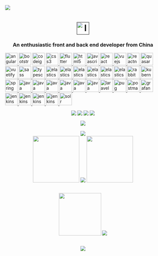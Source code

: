 <div>
   <a href="https://github.com/Project-Template/">
      <img src="https://github-readme-stats.vercel.app/api/pin/?username=
Project-Template
&repo=LanYu-Project-template&theme=aura"></a>
</div>

<h1 align="center">
  <a href=" ">
     <img src="" alt="logo" width="40" height="40">  </a>
</h1>
 
<h3 align="center">An enthusiastic front and back end developer from China</h3>
<p align="left">
   <a href="https://angular.io" target="_blank" rel="noreferrer">
      <img src="https://cdn.jsdelivr.net/gh/LanYu-Project-template/LanYu-Project-PicGo/logo/前端/angular.svg" alt="angular" width="40" height="40"/>   </a> 
   <a href="https://getbootstrap.com" target="_blank" rel="noreferrer"> 
      <img src="https://cdn.jsdelivr.net/gh/LanYu-Project-template/LanYu-Project-PicGo/logo/前端/bootstrap-plain-wordmark.svg" alt="bootstrap" width="40" height="40"/></a>
   <a href="https://codeigniter.com" target="_blank" rel="noreferrer">
      <img src="https://cdn.jsdelivr.net/gh/LanYu-Project-template/LanYu-Project-PicGo/logo/前端/codeigniter.svg" alt="codeigniter" width="40" height="40"/></a> 
   <a href="https://www.w3schools.com/css/" target="_blank" rel="noreferrer"> 
      <img src="https://cdn.jsdelivr.net/gh/LanYu-Project-template/LanYu-Project-PicGo/logo/前端/css3-original-wordmark.svg" alt="css3" width="40" height="40"/>    </a>
   <a href="https://flutter.dev" target="_blank" rel="noreferrer"> 
      <img src="https://cdn.jsdelivr.net/gh/LanYu-Project-template/LanYu-Project-PicGo/logo/前端/flutterio-icon.svg" alt="flutter" width="40" height="40"/>     </a> 

  <a href="https://www.w3.org/html/" target="_blank" rel="noreferrer"> 
     <img src="https://cdn.jsdelivr.net/gh/LanYu-Project-template/LanYu-Project-PicGo/logo/前端/html5-original-wordmark.svg" alt="html5" width="40" height="40"/>
     </a> 

  <a href="https://developer.mozilla.org/en-US/docs/Web/JavaScript" target="_blank" rel="noreferrer">
	<img src="https://cdn.jsdelivr.net/gh/LanYu-Project-template/LanYu-Project-PicGo/logo/前端/javascript-original.svg" alt="javascript" width="40" height="40"/>
     </a> 

  <a href="https://reactjs.org/" target="_blank" rel="noreferrer">
<img src="https://cdn.jsdelivr.net/gh/LanYu-Project-template/LanYu-Project-PicGo/logo/前端/react-original-wordmark.svg" alt="react" width="40" height="40"/>
     </a> 

  <a href="https://vuejs.org/" target="_blank" rel="noreferrer">
<img src="https://cdn.jsdelivr.net/gh/LanYu-Project-template/LanYu-Project-PicGo/logo/前端/vuejs-original-wordmark.svg" alt="vuejs" width="40" height="40"/>
     </a> 

  <a href="https://reactnative.dev/" target="_blank" rel="noreferrer"> 
<img src="https://cdn.jsdelivr.net/gh/LanYu-Project-template/LanYu-Project-PicGo/logo/前端/header_logo.svg" alt="reactnative" width="40" height="40"/>
     </a>

  <a href="https://quasar.dev/" target="_blank" rel="noreferrer">
<img src="https://cdn.jsdelivr.net/gh/LanYu-Project-template/LanYu-Project-PicGo/logo/前端/quasar-logo.svg" alt="quasar" width="40" height="40"/>
     </a>

	

  <a href="https://vuetifyjs.com/en/" target="_blank" rel="noreferrer"> 
<img src="https://cdn.jsdelivr.net/gh/LanYu-Project-template/LanYu-Project-PicGo/logo/前端/vuetify.svg" alt="vuetify" width="40" height="40"/>
     </a> 

	

  <a href="https://sass-lang.com" target="_blank" rel="noreferrer">
<img src="https://cdn.jsdelivr.net/gh/LanYu-Project-template/LanYu-Project-PicGo/logo/前端/sass-original.svg" alt="sass" width="40" height="40"/>
     </a> 

  <a href="https://www.typescriptlang.org/" target="_blank" rel="noreferrer">
<img src="https://cdn.jsdelivr.net/gh/LanYu-Project-template/LanYu-Project-PicGo/logo/前端/typescript-original.svg" alt="typescript" width="40" height="40"/>
     </a>

	

  <a href="https://www.elastic.co" target="_blank" rel="noreferrer">
<img src="https://cdn.jsdelivr.net/gh/LanYu-Project-template/LanYu-Project-PicGo/logo/数据库端/elastic-icon.svg" alt="elasticsearch" width="40" height="40"/>
     </a>

  <a href="https://www.elastic.co" target="_blank" rel="noreferrer">
<img src="https://cdn.jsdelivr.net/gh/LanYu-Project-template/LanYu-Project-PicGo/logo/数据库端/apache_hadoop-icon.svg" alt="elasticsearch" width="40" height="40"/>
     </a>

	

  <a href="https://mariadb.org/" target="_blank" rel="noreferrer">
<img src="https://cdn.jsdelivr.net/gh/LanYu-Project-template/LanYu-Project-PicGo/logo/数据库端/mariadb.png" alt="elasticsearch" width="40" height="40"/>
     </a>

	

 <a href="https://redis.com/" target="_blank" rel="noreferrer">
<img src="https://cdn.jsdelivr.net/gh/LanYu-Project-template/LanYu-Project-PicGo/logo/数据库端/redis-original-wordmark.svg" alt="elasticsearch" width="40" height="40"/>
     </a>

	

  <a href="https://www.postgresql.org/" target="_blank" rel="noreferrer">
<img src="https://cdn.jsdelivr.net/gh/LanYu-Project-template/LanYu-Project-PicGo/logo/数据库端/redis-original-wordmark.svg" alt="elasticsearch" width="40" height="40"/>
     </a>

	

  <a href="https://www.mysql.com/" target="_blank" rel="noreferrer">
<img src="https://cdn.jsdelivr.net/gh/LanYu-Project-template/LanYu-Project-PicGo/logo/数据库端/mysql-original-wordmark.svg" alt="elasticsearch" width="40" height="40"/>
     </a>

	

 <a href="https://www.rabbitmq.com/" target="_blank" rel="noreferrer">
<img src="https://cdn.jsdelivr.net/gh/LanYu-Project-template/LanYu-Project-PicGo/logo/服务端/rabbitmq-icon.svg" alt="rabbitMQ" width="40" height="40"/>
     </a> 

	

  <a href="https://kubernetes.io/" target="_blank" rel="noreferrer"> 
<img src="https://cdn.jsdelivr.net/gh/LanYu-Project-template/LanYu-Project-PicGo/logo/服务端/kubernetes-icon.svg" alt="kubernetes" width="40" height="40"/>
     </a> 

	

  <a href="https://spring.io/" target="_blank" rel="noreferrer"> 
<img src="https://cdn.jsdelivr.net/gh/LanYu-Project-template/LanYu-Project-PicGo/logo/后端/springio-icon.svg" alt="spring" width="40" height="40"/>
     </a> 

  <a href="https://www.java.com" target="_blank" rel="noreferrer"> 
<img src="https://cdn.jsdelivr.net/gh/LanYu-Project-template/LanYu-Project-PicGo/logo/后端/java-original.svg" alt="java" width="40" height="40"/>
     </a>

	

 <a href="https://www.iso.org/home.html" target="_blank" rel="noreferrer"> 
<img src="https://cdn.jsdelivr.net/gh/LanYu-Project-template/LanYu-Project-PicGo/logo/后端/c-original.svg" alt="java" width="40" height="40"/>
     </a>

	

 <a href="https://isocpp.org/" target="_blank" rel="noreferrer"> 
<img src="https://cdn.jsdelivr.net/gh/LanYu-Project-template/LanYu-Project-PicGo/logo/后端/cplusplus-original.svg" alt="java" width="40" height="40"/>
    </a>

 	

 <a href="https://docs.nestjs.com/" target="_blank" rel="noreferrer"> 
<img src="https://cdn.jsdelivr.net/gh/LanYu-Project-template/LanYu-Project-PicGo/logo/后端/nestjs.svg" alt="java" width="40" height="40"/>
     </a>

	

 <a href="https://www.python.org/" target="_blank" rel="noreferrer"> 
<img src="https://cdn.jsdelivr.net/gh/LanYu-Project-template/LanYu-Project-PicGo/logo/后端/python-original.svg" alt="java" width="40" height="40"/>
     </a>

	

 <a href="https://www.php.net/" target="_blank" rel="noreferrer"> 
<img src="https://cdn.jsdelivr.net/gh/LanYu-Project-template/LanYu-Project-PicGo/logo/后端/php-original.svg" alt="java" width="40" height="40"/>
     </a>

  <a href="https://laravel.com/" target="_blank" rel="noreferrer"> 
<img src="https://cdn.jsdelivr.net/gh/LanYu-Project-template/LanYu-Project-PicGo/logo/后端/laravel-plain-wordmark.svg" alt="laravel" width="40" height="40"/>
     </a> 

	

  <a href="https://pugjs.org" target="_blank" rel="noreferrer"> 
<img src="https://cdn.jsdelivr.net/gh/LanYu-Project-template/LanYu-Project-PicGo/logo/后端/pug.svg" alt="pug" width="40" height="40"/>
     </a> 

  <a href="https://postman.com" target="_blank" rel="noreferrer"> 
<img src="https://cdn.jsdelivr.net/gh/LanYu-Project-template/LanYu-Project-PicGo/logo/工具/getpostman-icon.svg" alt="postman" width="40" height="40"/>
     </a> 

  <a href="https://grafana.com" target="_blank" rel="noreferrer"> 
<img src="https://cdn.jsdelivr.net/gh/LanYu-Project-template/LanYu-Project-PicGo/logo/工具/grafana-icon.svg" alt="grafana" width="40" height="40"/>
     </a> 

  <a href="https://www.jenkins.io" target="_blank" rel="noreferrer"> 
<img src="https://cdn.jsdelivr.net/gh/LanYu-Project-template/LanYu-Project-PicGo/logo/工具/jenkins-icon.svg" alt="jenkins" width="40" height="40"/>
     </a> 

	

   <a href="https://www.apollographql.com/" target="_blank" rel="noreferrer"> 
<img src="https://cdn.jsdelivr.net/gh/LanYu-Project-template/LanYu-Project-PicGo/logo/工具/graphql.png" alt="jenkins" width="40" height="40"/>
     </a>

	

   <a href="https://gulpjs.com/" target="_blank" rel="noreferrer"> 
<img src="https://cdn.jsdelivr.net/gh/LanYu-Project-template/LanYu-Project-PicGo/logo/工具/gulp-plain.svg" alt="jenkins" width="40" height="40"/>
     </a>

	

   <a href="https://www.invisionapp.com/" target="_blank" rel="noreferrer"> 
<img src="https://cdn.jsdelivr.net/gh/LanYu-Project-template/LanYu-Project-PicGo/logo/工具/invision.svg" alt="jenkins" width="40" height="40"/>
     </a>	

	

   <a href="https://lucene.apache.org/solr/" target="_blank" rel="noreferrer">
<img src="https://cdn.jsdelivr.net/gh/LanYu-Project-template/LanYu-Project-PicGo/logo/服务端/apache_solr-icon.svg" alt="solr" width="40" height="40"/>
      </a> 
</p>

<!-- 徽章start -->

<p align="center">
  <!-- Github徽章 -->
	<img src="https://img.shields.io/badge/GitHub-Project-Template-success.svg?style=plastic&logo=Github">
  <!-- CSDN徽章 -->
	<img src="https://img.shields.io/badge/CSDN-CSDN-博客-yellow.svg?style=plastic&logo=C">
   <!-- 访客徽章 -->
	<img src="https://visitor-badge.glitch.me/badge?page_id=Project-Template&left_color=red&right_color=blueviolet">
  <!-- 个人网站徽章 -->
  <a href=" " target="_blank">
	 <img src="https://img.shields.io/badge/WebSite-个人网站-blue.svg?style=plastic&logo=Webflow">
  </a>
  <!-- Gitee徽章 -- >
  <a href=" " target="_blank">       
    <img src="https://img.shields.io/badge/GitHub-Project-template-orange.svg?style=plastic&logo=Gitee">
   </a>
</p>
<!-- 徽章end -->
<br>


<!-- Github奖杯🏆start -->
<div align="center"> 
   <img src="https://github-profile-trophy.vercel.app/?username=Project-Template&no-bg=true&column=7">
</div>
<!-- Github奖杯🏆end -->
<br>

<div align="center">
    <img src="https://profile-counter.glitch.me/Project-Template/count.svg">
</div>
<!-- Github连续打卡start -->

<div align="center">
  <img width="150" src="https://cdn.jsdelivr.net/gh/sun0225SUN/photos/images/202108300310676.png" />
  <img src="https://github-readme-streak-stats.herokuapp.com/?user=Project-Template" />
  <img width="150" src="https://cdn.jsdelivr.net/gh/sun0225SUN/photos/images/202108300312623.png" />
</div>

<!-- Github连续打卡end -->
<br>
<!-- 统计卡片start -->
<p align="center">
  <img height="137px" src="https://github-readme-stats.vercel.app/api?username=Project-Template&hide_title=true&hide_border=true&show_icons=trueline_height=21&text_color=000&icon_color=000&bg_color=0,ea6161,ffc64d,fffc4d,52fa5a&theme=graywhite" />
 <img src="https://github-readme-stats.vercel.app/api/top-langs/?username=Project-Template&hide&layout=compact&hide_title=true&hide_border=true&show_icons=trueline_height=21&layout=compact&langs_count=6&text_color=000&icon_color=fff&bg_color=0,52fa5a,4dfcff,c64dff&theme=graywhite" />
</p>

<!-- 统计卡片end -->
<br>
</div>
<div align="center">
<img src="https://activity-graph.herokuapp.com/graph?username=Project-Template&theme=xcode&point=#4FFBDF" />
</div


